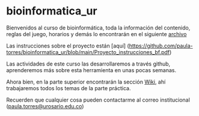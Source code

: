 # bioinformatica_ur
Bienvenidos al curso de bioinformática, toda la información del contenido, reglas del juego, horarios y demás lo encontrarán en el siguiente [archivo](https://github.com/paula-torres/bioinformatica_ur/blob/main/Guia_asignatura_bioinformatica_2023_1.pdf)

Las instrucciones sobre el proyecto están [aquí] (https://github.com/paula-torres/bioinformatica_ur/blob/main/Proyecto_instrucciones_bf.pdf)

Las actividades de este curso las desarrollaremos a través github, aprenderemos más sobre esta herramienta en unas pocas semanas.

Ahora bien, en la parte superior encontrarán la sección [Wiki](https://github.com/paula-torres/bioinformatica_ur/wiki), ahí trabajaremos todos los temas de la parte práctica.

Recuerden que cualquier cosa pueden contactarme al correo institucional (paula.torres@urosario.edu.co)
